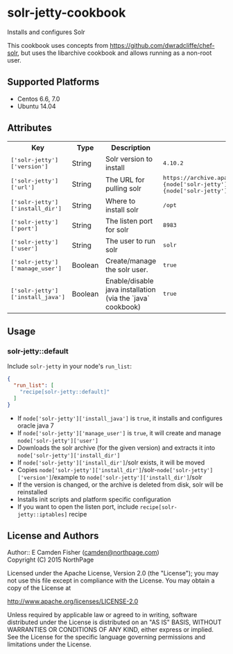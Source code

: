 # solr-jetty-cookbook

Installs and configures Solr

This cookbook uses concepts from https://github.com/dwradcliffe/chef-solr, but
uses the libarchive cookbook and allows running as a non-root user.

## Supported Platforms

* Centos 6.6, 7.0
* Ubuntu 14.04

## Attributes

<table>
  <tr>
    <th>Key</th>
    <th>Type</th>
    <th>Description</th>
    <th>Default</th>
  </tr>
  <tr>
    <td><tt>['solr-jetty']['version']</tt></td>
    <td>String</td>
    <td>Solr version to install</td>
    <td><tt>4.10.2</tt></td>
  </tr>
  <tr>
    <td><tt>['solr-jetty']['url']</tt></td>
    <td>String</td>
    <td>The URL for pulling solr</td>
    <td><tt>https://archive.apache.org/dist/lucene/solr/#{node['solr-jetty']['version']}/solr-#{node['solr-jetty']['version']}.tgz</tt></td>
  </tr>
  <tr>
    <td><tt>['solr-jetty']['install_dir']</tt></td>
    <td>String</td>
    <td>Where to install solr</td>
    <td><tt>/opt</tt></td>
  </tr>
  <tr>
    <td><tt>['solr-jetty']['port']</tt></td>
    <td>String</td>
    <td>The listen port for solr</td>
    <td><tt>8983</tt></td>
  </tr>
  <tr>
    <td><tt>['solr-jetty']['user']</tt></td>
    <td>String</td>
    <td>The user to run solr</td>
    <td><tt>solr</tt></td>
  </tr>
  <tr>
    <td><tt>['solr-jetty']['manage_user']</tt></td>
    <td>Boolean</td>
    <td>Create/manage the solr user.</td>
    <td><tt>true</tt></td>
  </tr>
  <tr>
    <td><tt>['solr-jetty']['install_java']</tt></td>
    <td>Boolean</td>
    <td>Enable/disable java installation (via the `java` cookbook)</td>
    <td><tt>true</tt></td>
  </tr>
</table>

## Usage

### solr-jetty::default

Include `solr-jetty` in your node's `run_list`:

```json
{
  "run_list": [
    "recipe[solr-jetty::default]"
  ]
}
```

* If `node['solr-jetty']['install_java']` is `true`, it installs and configures oracle java 7
* If `node['solr-jetty']['manage_user']` is `true`, it will create and manage `node['solr-jetty']['user']`
* Downloads the solr archive (for the given version) and extracts it into `node['solr-jetty']['install_dir']`
* If `node['solr-jetty']['install_dir']`/solr exists, it will be moved
* Copies `node['solr-jetty']['install_dir']`/solr-`node['solr-jetty']['version']`/example to `node['solr-jetty']['install_dir']`/solr
* If the version is changed, or the archive is deleted from disk, solr will be reinstalled
* Installs init scripts and platform specific configuration
* If you want to open the listen port, include `recipe[solr-jetty::iptables]` recipe

## License and Authors

Author:: E Camden Fisher (<camden@northpage.com>)  
Copyright (C) 2015 NorthPage

Licensed under the Apache License, Version 2.0 (the "License");
you may not use this file except in compliance with the License.
You may obtain a copy of the License at

   http://www.apache.org/licenses/LICENSE-2.0

Unless required by applicable law or agreed to in writing, software
distributed under the License is distributed on an "AS IS" BASIS,
WITHOUT WARRANTIES OR CONDITIONS OF ANY KIND, either express or implied.
See the License for the specific language governing permissions and
limitations under the License.
